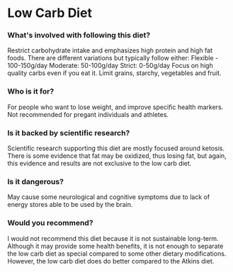 # Low Carb Diet
### What's involved with following this diet? 
Restrict carbohydrate intake and emphasizes high protein and high fat foods. 
There are different variations but typically follow either:
Flexible - 100-150g/day
Moderate: 50-100g/day
Strict: 0-50g/day
Focus on high quality carbs even if you eat it. Limit grains, starchy, vegetables and fruit. 
### Who is it for? 
For people who want to lose weight, and improve specific health markers. Not recommended for pregant individuals and athletes. 
### Is it backed by scientific research? 
Scientific research supporting this diet are mostly focused around ketosis. There is some evidence that fat may be oxidized, thus losing fat, but again, this evidence and results are not exclusive to the low carb diet. 
### Is it dangerous? 
May cause some neurological and cognitive symptoms due to lack of energy stores able to be used by the brain. 
### Would you recommend? 
I would not recommend this diet because it is not sustainable long-term. Although it may provide some health benefits, it is not enough to separate the low carb diet as special compared to some other dietary modifications. However, the low carb diet does do better compared to the Atkins diet. 